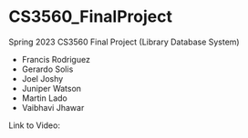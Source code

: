 # CS3560_FinalProject
Spring 2023 CS3560 Final Project (Library Database System)
- Francis Rodriguez
- Gerardo Solis
- Joel Joshy
- Juniper Watson
- Martin Lado
- Vaibhavi Jhawar


Link to Video:
